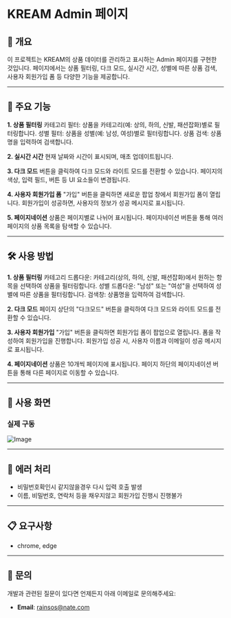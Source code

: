 # KREAM Admin 페이지

## 📜 개요
이 프로젝트는 KREAM의 상품 데이터를 관리하고 표시하는 Admin 페이지를 구현한 것입니다. 페이지에서는 상품 필터링, 다크 모드, 실시간 시간, 성별에 따른 상품 검색, 사용자 회원가입 폼 등 다양한 기능을 제공합니다.

---

## 📂 주요 기능

**1. 상품 필터링**
카테고리 필터: 상품을 카테고리(예: 상의, 하의, 신발, 패션잡화)별로 필터링합니다.
성별 필터: 상품을 성별(예: 남성, 여성)별로 필터링합니다.
상품 검색: 상품명을 입력하여 검색합니다.

**2. 실시간 시간**
현재 날짜와 시간이 표시되며, 매초 업데이트됩니다.

**3. 다크 모드**
버튼을 클릭하여 다크 모드와 라이트 모드를 전환할 수 있습니다. 페이지의 색상, 입력 필드, 버튼 등 UI 요소들이 변경됩니다.

**4. 사용자 회원가입 폼**
"가입" 버튼을 클릭하면 새로운 팝업 창에서 회원가입 폼이 열립니다.
회원가입이 성공하면, 사용자의 정보가 성공 메시지로 표시됩니다.

**5. 페이지네이션**
상품은 페이지별로 나뉘어 표시됩니다. 페이지네이션 버튼을 통해 여러 페이지의 상품 목록을 탐색할 수 있습니다.

---

## 🛠️ 사용 방법

**1. 상품 필터링**
카테고리 드롭다운: 카테고리(상의, 하의, 신발, 패션잡화)에서 원하는 항목을 선택하여 상품을 필터링합니다.
성별 드롭다운: "남성" 또는 "여성"을 선택하여 성별에 따른 상품을 필터링합니다.
검색창: 상품명을 입력하여 검색합니다.

**2. 다크 모드**
페이지 상단의 "다크모드" 버튼을 클릭하여 다크 모드와 라이트 모드를 전환할 수 있습니다.

**3. 사용자 회원가입**
"가입" 버튼을 클릭하면 회원가입 폼이 팝업으로 열립니다. 폼을 작성하여 회원가입을 진행합니다.
회원가입 성공 시, 사용자 이름과 이메일이 성공 메시지로 표시됩니다.

**4. 페이지네이션**
상품은 10개씩 페이지에 표시됩니다. 페이지 하단의 페이지네이션 버튼을 통해 다른 페이지로 이동할 수 있습니다.

---

## 🧩 사용 화면

### 실제 구동
![Image](https://github.com/user-attachments/assets/687621da-573c-478f-9986-49257ce86fe8)

---

## 🐛 에러 처리
- 비밀번호확인시 같지않을경우 다시 입력 호출 발생
- 이름, 비밀번호, 연락처 등을 채우지않고 회원가입 진행시 진행불가

---

## 📋 요구사항
- chrome, edge

---

## 📧 문의
개발과 관련된 질문이 있다면 언제든지 아래 이메일로 문의해주세요:
- **Email**: rainsos@nate.com


